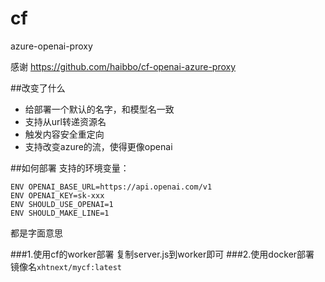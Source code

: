# cf
azure-openai-proxy

感谢 https://github.com/haibbo/cf-openai-azure-proxy

##改变了什么
- 给部署一个默认的名字，和模型名一致
- 支持从url转递资源名
- 触发内容安全重定向
- 支持改变azure的流，使得更像openai

##如何部署
支持的环境变量：
```
ENV OPENAI_BASE_URL=https://api.openai.com/v1
ENV OPENAI_KEY=sk-xxx
ENV SHOULD_USE_OPENAI=1
ENV SHOULD_MAKE_LINE=1
```
都是字面意思

###1.使用cf的worker部署
复制server.js到worker即可
###2.使用docker部署
镜像名```xhtnext/mycf:latest```
